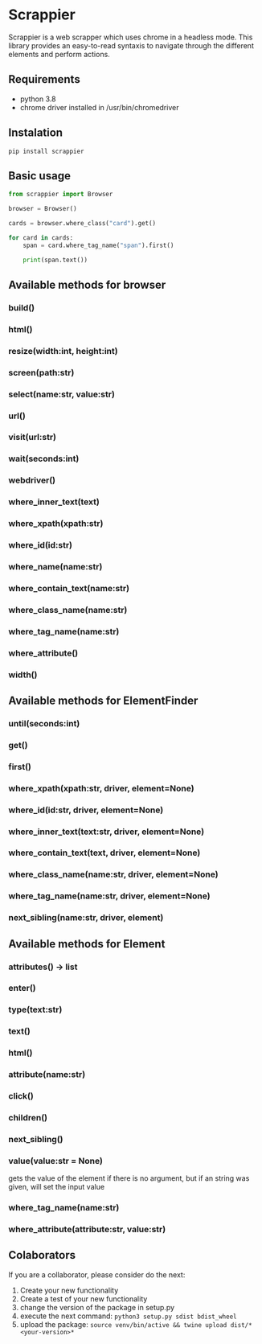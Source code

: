 # Scrappier

Scrappier is a web scrapper which uses chrome in a headless mode. This library provides an easy-to-read syntaxis to navigate through the different elements and perform actions.

## Requirements

* python 3.8
* chrome driver installed in /usr/bin/chromedriver

## Instalation

`pip install scrappier`

## Basic usage

```python
from scrappier import Browser

browser = Browser()

cards = browser.where_class("card").get()

for card in cards:
    span = card.where_tag_name("span").first()

    print(span.text())
```

## Available methods for browser

### build()

### html()

### resize(width:int, height:int)

### screen(path:str)

### select(name:str, value:str)

### url()

### visit(url:str)

### wait(seconds:int)

### webdriver()

### where_inner_text(text)

### where_xpath(xpath:str)

### where_id(id:str)

### where_name(name:str)

### where_contain_text(name:str)

### where_class_name(name:str)

### where_tag_name(name:str)

### where_attribute()

### width()

## Available methods for ElementFinder

### until(seconds:int)

### get()

### first()

### where_xpath(xpath:str, driver, element=None)

### where_id(id:str, driver, element=None)

### where_inner_text(text:str, driver, element=None)

### where_contain_text(text, driver, element=None)

### where_class_name(name:str, driver, element=None)

### where_tag_name(name:str, driver, element=None)

### next_sibling(name:str, driver, element)

## Available methods for Element

### attributes() -> list

### enter()

### type(text:str)

### text()

### html()

### attribute(name:str)

### click()

### children()

### next_sibling()

### value(value:str = None)

gets the value of the element if there is no argument, but if an string was given, will set the input value

### where_tag_name(name:str)

### where_attribute(attribute:str, value:str)

## Colaborators

If you are a collaborator, please consider do the next:

1. Create your new functionality
2. Create a test of your new functionality
3. change the version of the package in setup.py
4. execute the next command: `python3 setup.py sdist bdist_wheel`
5. upload the package: `source venv/bin/active && twine upload dist/*<your-version>*`